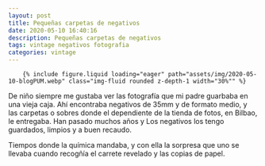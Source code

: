 ```yaml
---
layout: post
title: Pequeñas carpetas de negativos
date: 2020-05-10 16:40:16
description: Pequeñas carpetas de negativos
tags: vintage negativos fotografia
categories: vintage
---
```


        {% include figure.liquid loading="eager" path="assets/img/2020-05-10-blogPUM.webp" class="img-fluid rounded z-depth-1 width="30%"" %}


De niño siempre me gustaba ver las fotografía que mi padre guarbaba en una vieja caja. Ahí encontraba negativos de 35mm y de formato medio, y las carpetas o sobres donde el dependiente de la tienda de fotos, en Bilbao, le entregaba. Han pasado muchos años y Los negativos los tengo guardados, limpios y a buen recaudo.

Tiempos donde la química mandaba, y con ella la sorpresa que uno se llevaba cuando recogñía el carrete revelado y las copias de papel. 

